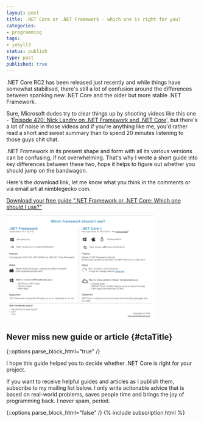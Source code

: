 ```yaml
---
layout: post
title: .NET Core or .NET Framework - which one is right for you?
categories:
- programming
tags:
- jekyll3
status: publish
type: post
published: true
---
```

.NET Core RC2 has been released just recently and while things have somewhat stabilised, there's
still a lot of confusion around the differences between spanking new .NET Core and the older
but more stable .NET Framework.

Sure, Microsoft dudes try to clear things up by shooting videos like this one - '[Episode 420: Nick Landry on .NET Framework and .NET Core][1]',
but there's a lot of noise in those videos and if you're anything like me, you'd rather read a short 
and sweet summary than to spend 20 minutes listening to those guys chit chat.

.NET Framework in its present shape and form with all its various versions can be confusing, if not
overwhelming. That's why I wrote a short guide into key differences between these two, hope it helps 
to figure out whether you should jump on the bandwagon.

Here's the download link, let me know what you think in the comments or via email art at
nimblegecko com.

<a id="linkDownload" onclick="ga('send', 'pageview', '/assets/net-framework-or-net-core-which-one-should-i-use.pdf')" target="_new" href="/assets/net-framework-or-net-core-which-one-should-i-use.pdf">Download your free guide ".NET Framework or .NET Core: Which one should I use?"</a>

<a target="_new" onclick="ga('send', 'pageview', '/assets/net-framework-or-net-core-which-one-should-i-use.pdf.img')" href="/assets/net-framework-or-net-core-which-one-should-i-use.pdf">
    <img class="img-fuild" src="/img/guide/guide.png" alt="Download your free guide" />
</a>

## Never miss new guide or article {#ctaTitle}

{::options parse_block_html="true" /}
<div id="ctaCopy">
I hope this guide helped you to decide whether .NET Core is right for your project.

If you want to receive helpful guides and articles as I publish them, subscribe to my mailing
list below. I only write actionable advice that is based on real-world problems, saves people time 
and brings the joy of programming back. I never spam, period.
</div>

{::options parse_block_html="false" /}
{% include subscription.html %}

[1]:https://channel9.msdn.com/Blogs/Technology-and-Friends/tf420
